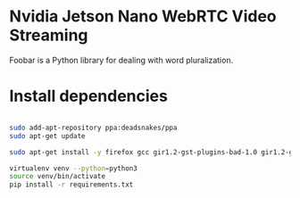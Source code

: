 # Nvidia Jetson Nano WebRTC Video Streaming

Foobar is a Python library for dealing with word pluralization.

# Install dependencies

```bash

sudo add-apt-repository ppa:deadsnakes/ppa
sudo apt-get update

sudo apt-get install -y firefox gcc gir1.2-gst-plugins-bad-1.0 gir1.2-gtk-3.0 gstreamer1.0-alsa gstreamer1.0-doc gstreamer1.0-gl gstreamer1.0-gtk3 gstreamer1.0-libav gstreamer1.0-nice gstreamer1.0-plugins-bad gstreamer1.0-plugins-base gstreamer1.0-plugins-good gstreamer1.0-plugins-ugly gstreamer1.0-pulseaudio gstreamer1.0-qt5 gstreamer1.0-tools gstreamer1.0-x libcairo2-dev libgirepository1.0-dev libgstreamer1.0-0 pkg-config python-gst-1.0 python3.8 python3.8-dev python3.8-venv virtualenv

virtualenv venv --python=python3
source venv/bin/activate
pip install -r requirements.txt

```

